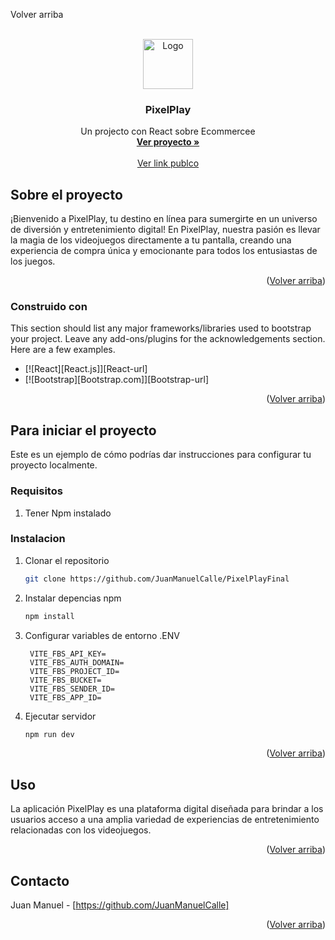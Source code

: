 <!-- Improved compatibility of back to top link: See: https://github.com/othneildrew/Best-README-Template/pull/73 -->
<a name="readme-top">Volver arriba</a>

<!-- PROJECT LOGO -->
<br />
<div align="center">
  <a href="#">
    <img src="images/logo.png" alt="Logo" width="80" height="80">
  </a>

  <h3 align="center">PixelPlay</h3>

  <p align="center">
    Un projecto con React sobre Ecommercee
    <br />
    <a href="https://github.com/othneildrew/Best-README-Template"><strong>Ver proyecto »</strong></a>
    <br />
    <br />
    <a href="https://github.com/othneildrew/Best-README-Template">Ver link publco</a>
  </p>
</div>

<!-- ABOUT THE PROJECT -->
## Sobre el proyecto

¡Bienvenido a PixelPlay, tu destino en línea para sumergirte en un universo de diversión y entretenimiento digital! En PixelPlay, nuestra pasión es llevar la magia de los videojuegos directamente a tu pantalla, creando una experiencia de compra única y emocionante para todos los entusiastas de los juegos.

<p align="right">(<a href="#readme-top">Volver arriba</a>)</p>



### Construido con

This section should list any major frameworks/libraries used to bootstrap your project. Leave any add-ons/plugins for the acknowledgements section. Here are a few examples.

* [![React][React.js]][React-url]
* [![Bootstrap][Bootstrap.com]][Bootstrap-url]

<p align="right">(<a href="#readme-top">Volver arriba</a>)</p>



<!-- GETTING STARTED -->
## Para iniciar el proyecto


Este es un ejemplo de cómo podrías dar instrucciones para configurar tu proyecto localmente.

### Requisitos

1. Tener Npm instalado

### Instalacion

1. Clonar el repositorio
   ```sh
   git clone https://github.com/JuanManuelCalle/PixelPlayFinal
   ```
2. Instalar depencias npm
   ```sh
   npm install
   ```
3. Configurar variables de entorno .ENV
   ```env
    VITE_FBS_API_KEY=
    VITE_FBS_AUTH_DOMAIN=
    VITE_FBS_PROJECT_ID=
    VITE_FBS_BUCKET=
    VITE_FBS_SENDER_ID=
    VITE_FBS_APP_ID=
   ```
4. Ejecutar servidor
   ```sh
   npm run dev
   ```

<p align="right">(<a href="#readme-top">Volver arriba</a>)</p>



<!-- USAGE EXAMPLES -->
## Uso

La aplicación PixelPlay es una plataforma digital diseñada para brindar a los usuarios acceso a una amplia variedad de experiencias de entretenimiento relacionadas con los videojuegos. 

<p align="right">(<a href="#readme-top">Volver arriba</a>)</p>


<!-- CONTACT -->
## Contacto

Juan Manuel - [https://github.com/JuanManuelCalle]

<p align="right">(<a href="#readme-top">Volver arriba</a>)</p>
